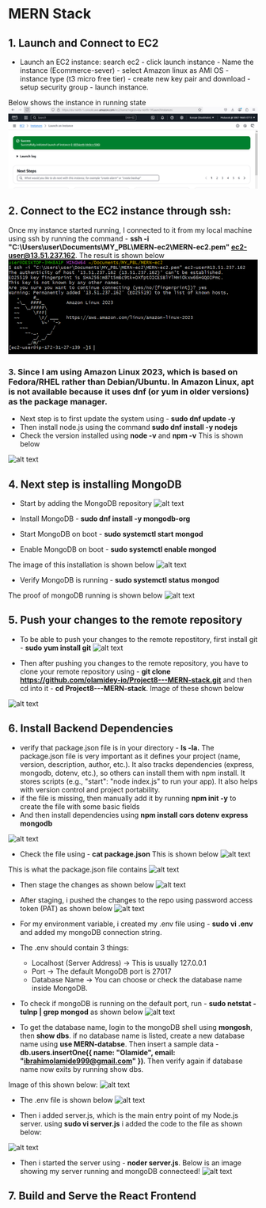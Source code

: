 # MERN Stack
## 1. Launch and Connect to EC2

* Launch an EC2 instance: search ec2 - click launch instance - Name the instance (Ecommerce-sever) - select Amazon linux as AMI OS - instance type (t3 micro free tier) - create new key pair and download - setup security group - launch instance.

Below shows the instance in running state
![alt text](images_ec2/Capture_1.PNG)

## 2. Connect to the EC2 instance through ssh: 
 Once my instance started running, I connected to it from my local machine using ssh by running the command - **ssh -i "C:\Users\user\Documents\MY_PBL\MERN-ec2\MERN-ec2.pem" ec2-user@13.51.237.162**. The result is shown below
![alt text](images_ec2/Capture_2.PNG)

### 3. Since I am  using Amazon Linux 2023, which is based on Fedora/RHEL rather than Debian/Ubuntu. In Amazon Linux, apt is not available because it uses dnf (or yum in older versions) as the package manager.

* Next step is to first update the system using - **sudo dnf update -y**
* Then install node.js using the command **sudo dnf install -y nodejs**
* Check the version installed using **node -v** and **npm -v**
This is shown below

![alt text](images-ec2/Capture3.PNG)

## 4. Next step is installing MongoDB

* Start by adding the MongoDB repository
![alt text](images-ec2/Capture6.PNG)

* Install MongoDB - **sudo dnf install -y mongodb-org**
* Start MongoDB on boot - **sudo systemctl start mongod** 
* Enable MongoDB on boot - **sudo systemctl enable mongod**

The image of this installation is shown below
![alt text](images-ec2/Capture4.PNG)

* Verify MongoDB is running - **sudo systemctl status mongod**

The proof of mongoDB running is shown below
![alt text](images-ec2/Capture5.PNG)
    

## 5. Push your changes to the remote repository

* To be able to push your changes to the remote repostitory, first install git - **sudo yum install git**
![alt text](images-ec2/Capture7.PNG)

* Then after pushing you changes to the remote repository, you have to clone your remote repository using - **git clone  https://github.com/olamidey-io/Project8---MERN-stack.git** and then cd into it - **cd Project8---MERN-stack**. Image of these shown below

![alt text](images-ec2/Capture8.PNG)

## 6. Install Backend Dependencies
* verify that package.json file is in your directory - **ls -la.** The package.json file is very important as it defines your project (name, version, description, author, etc.). It also tracks dependencies (express, mongodb, dotenv, etc.), so others can install them with npm install. It stores scripts (e.g., "start": "node index.js" to run your app). It also helps with version control and project portability.
* if the file is missing, then manually add it by running **npm init -y** to create the file with some basic fields
* And then install dependencies using **npm install cors dotenv express mongodb**

![alt text](images-ec2/Capture10.PNG)

* Check the file using - **cat package.json**
This is shown below
![alt text](images-ec2/Capture11.PNG)

This is what the package.json file contains
 ![alt text](images-ec2/Capture16.PNG)

* Then stage the changes as shown below
![alt text](images-ec2/Capture12.PNG)

* After staging, i pushed the changes to the repo using password access token (PAT) as shown below
![alt text](images-ec2/Capture13.PNG)

* For my environment variable, i created my .env file using - **sudo vi .env** and added my mongoDB connection string.
* The .env should contain 3 things:
    * Localhost (Server Address) → This is usually 127.0.0.1
    * Port → The default MongoDB port is 27017
    * Database Name → You can choose or check the database name inside MongoDB.

* To check if mongoDB is running on the default port, run - **sudo netstat -tulnp | grep mongod** as shown below
![alt text](images-ec2/Capture18.PNG)
* To get the database name, login to the mongoDB shell using **mongosh**, then **show dbs**. if no database name is listed, create a new database name using **use MERN-databse**. Then insert a sample data - **db.users.insertOne({ name: "Olamide", email: "ibrahimolamide999@gmail.com" })**. Then verify again if database name now exits by running show dbs.

Image of this shown below:
![alt text](images-ec2/Capture19.PNG)

* The .env file is shown below
![alt text](images-ec2/Capture17.PNG)

* Then i added  server.js, which is the main entry point of my Node.js server. using **sudo vi server.js** i added the code to the file as shown below:

![alt text](images-ec2/Capture20.PNG)

* Then i started the server using - **noder server.js**. Below is an image showing my server running and mongoDB connecteed!
![alt text](images-ec2/Capture9.PNG)

## 7. Build and Serve the React Frontend









